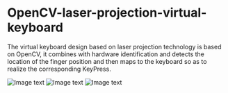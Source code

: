 # OpenCV-laser-projection-virtual-keyboard
The virtual keyboard design based on laser projection technology is based on OpenCV, it combines with hardware identification and detects the location of the finger position and then maps to the keyboard so as to realize the corresponding KeyPress. 

![Image text](https://github.com/hxy513696765/OpenCV-laser-projection-virtual-keyboard/blob/master/IMG_20140102_202742.jpg?raw=true)
![Image text](https://raw.githubusercontent.com/hxy513696765/OpenCV-laser-projection-virtual-keyboard/master/imgwork.bmp)
![Image text](https://raw.githubusercontent.com/hxy513696765/OpenCV-laser-projection-virtual-keyboard/master/img4.bmp)
